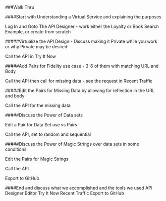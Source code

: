 ###Walk Thru

####Start with Understanding a Virtual Service and explaining the purposes

Log In and Goto The API Designer - work either the Loyalty or Book Search Example, or create from scratch

#####Virtualize the API Design - Discuss making it Private while you work or why Pirvate may be desired

Call the API in  Try It Now

#####Add Pairs for Fidelity use case - 3-6 of them with matching URL and Body

Call the API then call for missing data - see the request in Recent Traffic

#####Edit the Pairs for Missing Data by allowing for reflection in the URL and body

Call the API for the missing data

#####Discuss the Power of Data sets

Edit a Pair for Data Set use vs Pairs

Call the API, set to random and sequential

#####Discuss the Power of Magic Strings over data sets in some conditions

Edit the Pairs for Magic Strings

Call the API

Export to GitHub

####End and discuss what we accomplished and the tools we used
  API Designer
  Editor
  Try It Now
  Recent Traffic
  Export to GitHub
  

